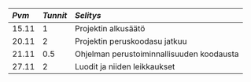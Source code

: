 |*Pvm*	|*Tunnit*	|*Selitys*	|
|:------|:----------|:----------|
|15.11	|1			|Projektin alkusäätö	|
|20.11	|2			|Projektin peruskoodasu jatkuu|
|21.11	|0.5		|Ohjelman perustoiminnallisuuden koodausta|
|27.11  |2          |Luodit ja niiden leikkaukset|